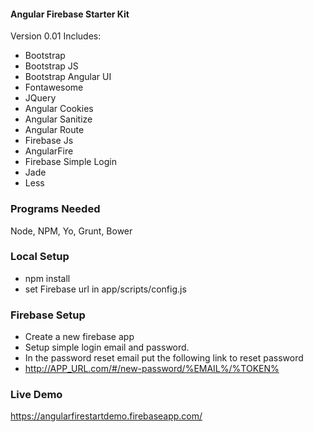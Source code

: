 #### Angular Firebase Starter Kit ####
Version 0.01
Includes:
- Bootstrap
- Bootstrap JS
- Bootstrap Angular UI
- Fontawesome
- JQuery
- Angular Cookies
- Angular Sanitize
- Angular Route
- Firebase Js
- AngularFire
- Firebase Simple Login
- Jade
- Less

### Programs Needed ###
Node, NPM, Yo, Grunt, Bower

### Local Setup ###
- npm install
- set Firebase url in app/scripts/config.js 

### Firebase Setup ###
- Create a new firebase app
- Setup simple login email and password.
- In the password reset email put the following link to reset password
- http://APP_URL.com/#/new-password/%EMAIL%/%TOKEN%

### Live Demo ###
https://angularfirestartdemo.firebaseapp.com/

